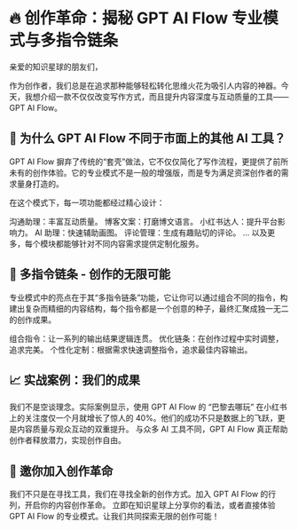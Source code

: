 # 🔥 创作革命：揭秘 GPT AI Flow 专业模式与多指令链条

亲爱的知识星球的朋友们，

作为创作者，我们总是在追求那种能够轻松转化思维火花为吸引人内容的神器。今天，我想介绍一款不仅仅改变写作方式，而且提升内容深度与互动质量的工具——GPT AI Flow。

## 👑 为什么 GPT AI Flow 不同于市面上的其他 AI 工具？

GPT AI Flow 摒弃了传统的“套壳”做法，它不仅仅简化了写作流程，更提供了前所未有的创作体验。它的专业模式不是一般的增强版，而是专为满足资深创作者的需求量身打造的。

在这个模式下，每一项功能都经过精心设计：

沟通助理：丰富互动质量。
博客文案：打磨博文语言。
小红书达人：提升平台影响力。
AI 助理：快速辅助画图。
评论管理：生成有趣贴切的评论。
... 以及更多，每个模块都能够针对不同内容需求提供定制化服务。

## 🌟 多指令链条 - 创作的无限可能

专业模式中的亮点在于其“多指令链条”功能，它让你可以通过组合不同的指令，构建出复杂而精细的内容结构，每个指令都是一个创意的种子，最终汇聚成独一无二的创作成果。

组合指令：让一系列的输出结果逻辑连贯。
优化链条：在创作过程中实时调整，追求完美。
个性化定制：根据需求快速调整指令，追求最佳内容输出。

## 📈 实战案例：我们的成果

我们不是空谈理念。实际案例显示，使用 GPT AI Flow 的 “巴黎去哪玩” 在小红书上的关注度仅一个月就增长了惊人的 40%。他们的成功不只是数据上的飞跃，更是内容质量与观众互动的双重提升。
与众多 AI 工具不同，GPT AI Flow 真正帮助创作者释放潜力，实现创作自由。

## 🚀 邀你加入创作革命

我们不只是在寻找工具，我们在寻找全新的创作方式。加入 GPT AI Flow 的行列，开启你的内容创作革命。
立即在知识星球上分享你的看法，或者直接体验 GPT AI Flow 的专业模式。让我们共同探索无限的创作可能！
